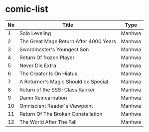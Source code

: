 # comic-list


| No  | Title                                  | Type   |
| --- | -------------------------------------- | ------ |
| 1   | Solo Leveling                          | Manhwa |
| 2   | The Great Mage Return After 4000 Years | Manhwa |
| 3   | Swordmaster's Youngest Son             | Manhwa |
| 4   | Return Of frozen Player                | Manhwa |
| 5   | Never Die Extra                        | Manhwa |
| 6   | The Creator Is On Hiatus               | Manhwa |
| 7   | A Returner's Magic Should be Special   | Manhwa |
| 8   | Return of the SSS-Class Ranker         | Manhwa |
| 9   | Damn Reincarnation                     | Manhwa |
| 10  | Omniscient Reader's Viewpoint          | Manhwa |
| 11  | Return Of The Broken Constellation     | Manhwa |
| 12  | The World After The Fall               | Manhwa |

